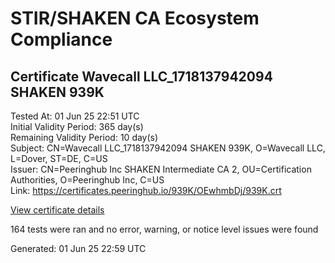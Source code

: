 # STIR/SHAKEN CA Ecosystem Compliance

## Certificate Wavecall LLC_1718137942094 SHAKEN 939K

Tested At: 01 Jun 25 22:51 UTC\
Initial Validity Period: 365 day(s)\
Remaining Validity Period: 10 day(s)\
Subject: CN=Wavecall LLC_1718137942094 SHAKEN 939K, O=Wavecall LLC, L=Dover, ST=DE, C=US\
Issuer: CN=Peeringhub Inc SHAKEN Intermediate CA 2, OU=Certification Authorities, O=Peeringhub Inc, C=US\
Link: https://certificates.peeringhub.io/939K/OEwhmbDj/939K.crt

[View certificate details](https://x509.io/?cert=MIIDKjCCAtCgAwIBAgIQTv8%2FYiTIBv2MwdiE4KBN1TAKBggqhkjOPQQDAjB8MQswCQYDVQQGEwJVUzEXMBUGA1UECgwOUGVlcmluZ2h1YiBJbmMxIjAgBgNVBAsMGUNlcnRpZmljYXRpb24gQXV0aG9yaXRpZXMxMDAuBgNVBAMMJ1BlZXJpbmdodWIgSW5jIFNIQUtFTiBJbnRlcm1lZGlhdGUgQ0EgMjAeFw0yNDA2MTEyMDMyMjJaFw0yNTA2MTEyMDMyMjJaMHIxCzAJBgNVBAYTAlVTMQswCQYDVQQIDAJERTEOMAwGA1UEBwwFRG92ZXIxFTATBgNVBAoMDFdhdmVjYWxsIExMQzEvMC0GA1UEAwwmV2F2ZWNhbGwgTExDXzE3MTgxMzc5NDIwOTQgU0hBS0VOIDkzOUswWTATBgcqhkjOPQIBBggqhkjOPQMBBwNCAAQCn%2Bs1N3KL%2F4EaO4QTu2ZiblH9xd9EolJaINbnZ4ACwZfbZUOi6PSJxo9vUTprK5%2BRJBK10h2CD7TrkpDZyGrho4IBPDCCATgwDgYDVR0PAQH%2FBAQDAgeAMAwGA1UdEwEB%2FwQCMAAwHQYDVR0OBBYEFJSum%2BULyqe0mhMNcSsESGH06QQ1MB8GA1UdIwQYMBaAFK6hc1GIKVcRygyp9LEKbk64S00HMBcGA1UdIAQQMA4wDAYKYIZIAYb%2FCQEBBDAWBggrBgEFBQcBGgQKMAigBhYEOTM5SzCBpgYDVR0fBIGeMIGbMIGYoDqgOIY2aHR0cHM6Ly9hdXRoZW50aWNhdGUtYXBpLmljb25lY3Rpdi5jb20vZG93bmxvYWQvdjEvY3JsolqkWDBWMRQwEgYDVQQHDAtCcmlkZ2V3YXRlcjELMAkGA1UECAwCTkoxEzARBgNVBAMMClNUSS1QQSBDUkwxCzAJBgNVBAYTAlVTMQ8wDQYDVQQKDAZTVEktUEEwCgYIKoZIzj0EAwIDSAAwRQIhAK8LLtFA6yVXEaHB%2FwsR8CFsKIrPwjmQiddfy5nk57zBAiA%2F%2BOBBD4YcPD9%2Bbt%2Fcnekj00hXtr5ukJoey%2BKC%2BhCn1w%3D%3D)

164 tests were ran and no error, warning, or notice level issues were found


Generated: 01 Jun 25 22:59 UTC
